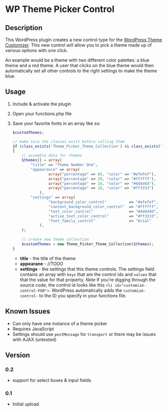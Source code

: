 # WP Theme Picker Control

## Description

This WordPress plugin creates a new control type for the [WordPress Theme Customizer](http://codex.wordpress.org/Theme_Customization_API). This new control will allow you to pick a theme made up of various options with one click.

An example would be a theme with two different color palettes: a blue theme and a red theme. A user that clicks on the blue theme would then automatically set all other controls to the right settings to make the theme blue.

## Usage

1. Include & activate the plugin
2. Open your functions.php file
3. Save your favorite fonts in an array like so: 

	``` php
	$customThemes;

	// make sure the classes exist before calling them
	if (class_exists('Theme_Picker_Theme_Collection') && class_exists('Theme_Picker_Theme'))
	{
		// assemble data for themes
		$themes[] = array(
			"title" => "Theme Number One", 
			"appearance" => array(
					array("percentage" => 60, "color" => "#efefef"),
					array("percentage" => 20, "color" => "#ffffff"),
					array("percentage" => 10, "color" => "#4d4d4d"),
					array("percentage" => 10, "color" => "#ff3333")
				), 
			"settings" => array(
					"background_color_control" 			=> "#efefef", 
					"content_background_color_control" 	=> "#ffffff",
					"text_color_control" 				=> "#4d4d4d",
					"active_text_color_control" 		=> "#ff3333",
					"font_family_control"				=> "Arial"
				), 
		);
		
		// create new theme collection
		$customThemes = new Theme_Picker_Theme_Collection($themes);
	}
	``` 
	* **title** - the title of the theme
	* **appearane** - //TODO
	* **settings** - the settings that this theme controls. The settings field contains an array with `keys` that are the control ids and `values` that that the value for that property. *Note* If you're digging through the source code, the control id looks like this `<li id="customize-control-FOO">`. WordPress automatically adds the `customize-control-` to the ID you specify in your functions file.

## Known Issues

* Can only have one instance of a theme picker
* Requires JavaScript
* Settings should use `postMessage` for `transport` or there may be issues with AJAX (untested)

## Version

### 0.2

* support for select boxes & input fields

### 0.1 

* Initial upload
